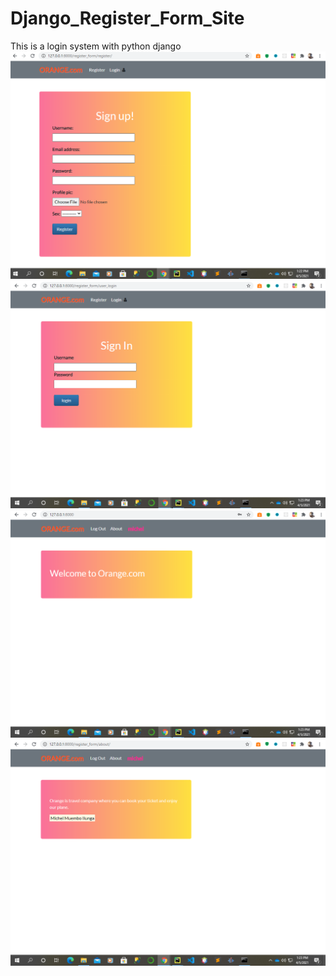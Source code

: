 # Django_Register_Form_Site 
 This is a login system with python django
![](Site_Images/Screenshot%20(345).png)
![](Site_Images/Screenshot%20(346).png)
![](Site_Images/Screenshot%20(347).png)
![](Site_Images/Screenshot%20(348).png)
